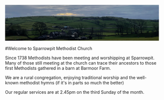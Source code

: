![Image title](images/SparrowpitView.jpeg)

#Welcome to Sparrowpit Methodist Church

Since 1738 Methodists have been meeting and worshipping at Sparrowpit. Many of those still meeting at the church can trace their ancestors to those first Methodists gathered in a barn at Barmoor Farm.

We are a  rural congregation, enjoying traditional worship and the well-known methodist hymns (if it's in parts so much the better)

Our regular services are at 2.45pm on the third Sunday of the month.